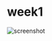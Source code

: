 # week1
![screenshot](<img width="1008" alt="question1" src="https://github.com/user-attachments/assets/468e9af9-202f-494c-91bd-f947567d8e21">)

